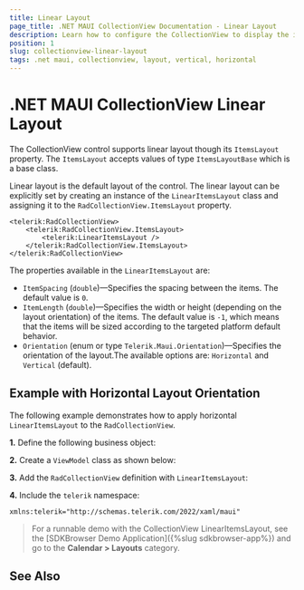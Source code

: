 ```yaml
---
title: Linear Layout
page_title: .NET MAUI CollectionView Documentation - Linear Layout
description: Learn how to configure the CollectionView to display the items vertically or horizontally.
position: 1
slug: collectionview-linear-layout
tags: .net maui, collectionview, layout, vertical, horizontal
---
```


# .NET MAUI CollectionView Linear Layout

The CollectionView control supports linear layout though its `ItemsLayout` property. The `ItemsLayout` accepts values of type `ItemsLayoutBase` which is a base class.

Linear layout is the default layout of the control. The linear layout can be explicitly set by creating an instance of the `LinearItemsLayout` class and assigning it to the `RadCollectionView.ItemsLayout` property.

```XAML
<telerik:RadCollectionView>
    <telerik:RadCollectionView.ItemsLayout>
        <telerik:LinearItemsLayout />
    </telerik:RadCollectionView.ItemsLayout>
</telerik:RadCollectionView>
```

The properties available in the `LinearItemsLayout` are: 

* `ItemSpacing` (`double`)&mdash;Specifies the spacing between the items. The default value is `0`.
* `ItemLength` (`double`)&mdash;Specifies the width or height (depending on the layout orientation) of the items. The default value is `-1`, which means that the items will be sized according to the targeted platform default behavior.
* `Orientation` (enum or type `Telerik.Maui.Orientation`)&mdash;Specifies the orientation of the layout.The available options are: `Horizontal` and `Vertical` (default).

## Example with Horizontal Layout Orientation

The following example demonstrates how to apply horizontal `LinearItemsLayout` to the `RadCollectionView`.
 
**1.** Define the following business object:

<snippet id='collectionview-datamodel' />

**2.** Create a `ViewModel` class as shown below:

<snippet id='collectionview-viewmodel' />

**3.** Add the `RadCollectionView` definition with `LinearItemsLayout`:

<snippet id='collectionview-linear-layout' />

**4.** Include the `telerik` namespace:

```XAML
xmlns:telerik="http://schemas.telerik.com/2022/xaml/maui" 
```

> For a runnable demo with the CollectionView LinearItemsLayout, see the [SDKBrowser Demo Application]({%slug sdkbrowser-app%}) and go to the **Calendar > Layouts** category.

## See Also

